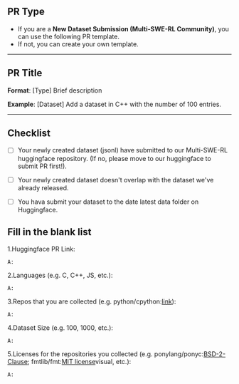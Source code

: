 <!-- Please delete unselected PR type sections -->
## PR Type
- If you are a **New Dataset Submission (Multi-SWE-RL Community)**, you can use the following PR template.
- If not, you can create your own template.

---

## PR Title

**Format**:  [Type] Brief description

**Example**:  [Dataset] Add a dataset in C++ with the number of 100 entries.

---
<!-- New Dataset Submission (Multi-SWE-RL Community) PRs fill below -->
## Checklist 

- [ ]  Your newly created dataset (jsonl) have submitted to our Multi-SWE-RL huggingface repository. (If no, please move to our huggingface to submit PR first!).
- [ ]  Your newly created dataset doesn't overlap with the dataset we've already released.
- [ ]  You hava submit your dataset to the date latest data folder on Huggingface.


## Fill in the blank list 

1.Huggingface PR Link:

`A:`

2.Languages (e.g. C, C++, JS, etc.):

`A:`

3.Repos that you are collected (e.g. python/cpython:[link](https://github.com/python/cpython)):

`A:`

4.Dataset Size (e.g. 100, 1000, etc.):

`A:`

5.Licenses for the repositories you collected (e.g. ponylang/ponyc:[BSD-2-Clause](https://github.com/ponylang/ponyc#BSD-2-Clause-1-ov-file); fmtlib/fmt:[MIT license](https://github.com/fmtlib/fmt/blob/master/LICENSE)visual, etc.):

`A:`
